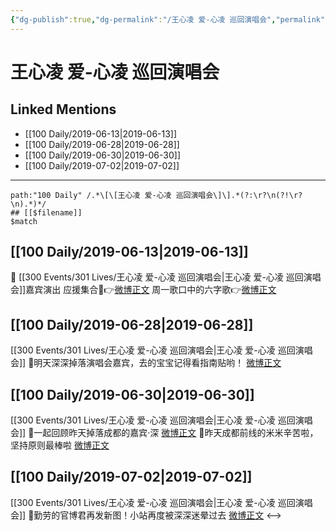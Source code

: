 ```yaml
---
{"dg-publish":true,"dg-permalink":"/王心凌 爱-心凌 巡回演唱会","permalink":"/王心凌 爱-心凌 巡回演唱会/","created":"2023-03-24T18:14:04.722+08:00","updated":"2023-04-10T16:26:03.446+08:00"}
---
```


# 王心凌 爱-心凌 巡回演唱会

## Linked Mentions
- [[100 Daily/2019-06-13\|2019-06-13]]
- [[100 Daily/2019-06-28\|2019-06-28]]
- [[100 Daily/2019-06-30\|2019-06-30]]
- [[100 Daily/2019-07-02\|2019-07-02]]


---

```expander
path:"100 Daily" /.*\[\[王心凌 爱-心凌 巡回演唱会\]\].*(?:\r?\n(?!\r?\n).*)*/
## [[$filename]]
$match
```
## [[100 Daily/2019-06-13\|2019-06-13]]
🍋 [[300 Events/301 Lives/王心凌 爱-心凌 巡回演唱会\|王心凌 爱-心凌 巡回演唱会]]嘉宾演出
应援集合📢👉[微博正文](https://m.weibo.cn/6466290670/4382751090642016)
周一歌口中的六字歌👉[微博正文](https://m.weibo.cn/6466290670/4382756739529796)
## [[100 Daily/2019-06-28\|2019-06-28]]
[[300 Events/301 Lives/王心凌 爱-心凌 巡回演唱会\|王心凌 爱-心凌 巡回演唱会]]
🌛明天深深掉落演唱会嘉宾，去的宝宝记得看指南贴哟！
[微博正文](https://m.weibo.cn/6466290670/4388288061880883)

## [[100 Daily/2019-06-30\|2019-06-30]]
[[300 Events/301 Lives/王心凌 爱-心凌 巡回演唱会\|王心凌 爱-心凌 巡回演唱会]]
🌛一起回顾昨天掉落成都的嘉宾·深
[微博正文](https://m.weibo.cn/6466290670/4388839676297284)
🌛昨天成都前线的米米辛苦啦，坚持原则最棒啦
[微博正文](https://m.weibo.cn/6466290670/4388839885708128)
## [[100 Daily/2019-07-02\|2019-07-02]]
[[300 Events/301 Lives/王心凌 爱-心凌 巡回演唱会\|王心凌 爱-心凌 巡回演唱会]]
🌛勤劳的官博君再发新图！小站再度被深深迷晕过去
[微博正文](https://m.weibo.cn/6466290670/4389741326167596)
<-->